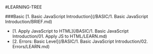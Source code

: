 #LEARNING-TREE

###Basic
[1. Basic JavaScript Introduction](/BASIC/1. Basic JavaScript Introduction/BRIEF.md)
- [1. Apply JavaScript to HTML](/BASIC/1. Basic JavaScript Introduction/01. Apply JS to HTML/LEARN.md)
- [2. Errors: Basic Level](/BASIC/1. Basic JavaScript Introduction/02. Errors/LEARN.md)